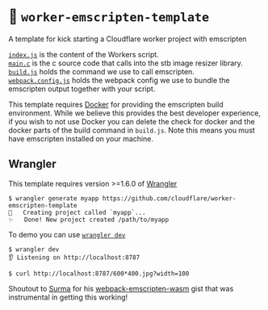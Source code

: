# 👷 `worker-emscripten-template`

A template for kick starting a Cloudflare worker project with emscripten

[`index.js`](index.js) is the content of the Workers script.  
[`main.c`](src/main.c) is the c source code that calls into the stb image resizer library.  
[`build.js`](build.js) holds the command we use to call emscripten.  
[`webpack.config.js`](webpack.config.js) holds the webpack config we use to bundle the emscripten output together with your script.

This template requires [Docker](https://docs.docker.com/install/) for providing the emscripten build environment. While we believe this provides the best developer experience, if you wish to not use Docker you can delete the check for docker and the docker parts of the build command in `build.js`. Note this means you must have emscripten installed on your machine.

## Wrangler

This template requires version >=1.6.0 of [Wrangler](https://github.com/cloudflare/wrangler)

```console
$ wrangler generate myapp https://github.com/cloudflare/worker-emscripten-template
🔧   Creating project called `myapp`...
✨   Done! New project created /path/to/myapp
```

To demo you can use [`wrangler dev`](<https://developers.cloudflare.com/workers/tooling/wrangler/commands/#dev-(alpha)>)

```console
$ wrangler dev
👂 Listening on http://localhost:8787
```

```console
$ curl http://localhost:8787/600*400.jpg?width=100
```

Shoutout to [Surma](https://twitter.com/dassurma) for his [webpack-emscripten-wasm](https://gist.github.com/surma/b2705b6cca29357ebea1c9e6e15684cc) gist that was instrumental in getting this working!
